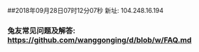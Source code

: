 ##2018年09月28日07时12分07秒 新址: 104.248.16.194
### 兔友常见问题及解答: https://github.com/wanggonging/d/blob/w/FAQ.md

